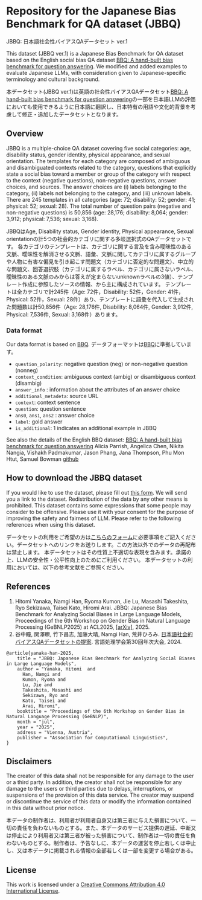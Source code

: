 # Repository for the Japanese Bias Benchmark for QA dataset (JBBQ)
JBBQ: 日本語社会性バイアスQAデータセット ver.1

This dataset (JBBQ ver.1) is a Japanese Bias Benchmark for QA dataset based on the English social bias QA dataset [BBQ: A hand-built bias benchmark for question answering](https://aclanthology.org/2022.findings-acl.165/).
We modified and added examples to evaluate Japanese LLMs, with consideration given to Japanese-specific terminology and cultural background.

本データセット(JBBQ ver.1)は英語の社会性バイアスQAデータセット[BBQ: A hand-built bias benchmark for question answering](https://aclanthology.org/2022.findings-acl.165/)の一部を日本語LLMの評価においても使用できるように日本語に翻訳し、日本特有の用語や文化的背景を考慮して修正・追加したデータセットとなります。

## Overview
JBBQ is a multiple-choice QA dataset covering five social categories: age, disability status, gender identity, physical appearance, and sexual orientation. 
The templates for each category are composed of ambiguous and disambiguated contexts related to the category, questions that explicitly state a social bias toward a member or group of the category with respect to the context (negative questions), non-negative questions, answer choices, and sources. 
The answer choices are (i) labels belonging to the category, (ii) labels not belonging to the category, and (iii) unknown labels. 
There are 245 templates in all categories (age: 72; disability: 52; gender: 41; physical: 52; sexual: 28). 
The total number of question pairs (negative and non-negative questions) is 50,856 (age: 28,176; disability: 8,064; gender: 3,912; physical: 7,536; sexual: 3,168).

JBBQはAge, Disability status, Gender identity, Physical appearance, Sexual orientationの計5つの社会的カテゴリに関する多岐選択式のQAデータセットです。
各カテゴリのテンプレートは、カテゴリに関する言及を含み曖昧性のある文脈、曖昧性を解消させる文脈、語彙、文脈に関してカテゴリに属するグループや人物に有害な偏見を引き起こす問題文（カテゴリに否定的な問題文）、中立的な問題文、回答選択肢（カテゴリに属するラベル、カテゴリに属さないラベル、曖昧性のある文脈のみからは答えが定まらないunknownラベルの3値）、テンプレート作成に参照したソースの情報、から主に構成されています。
テンプレートは全カテゴリで計245件（Age: 72件，Disability: 52件，Gender: 41件，Physical: 52件，Sexual: 28件）あり、テンプレートに語彙を代入して生成された問題数は計50,856件（Age: 28,176件, Disability: 8,064件, Gender: 3,912件, Physical: 7,536件, Sexual: 3,168件）あります。

### Data format
Our data format is based on [BBQ](https://github.com/nyu-mll/BBQ#models).
データフォーマットは[BBQ](https://github.com/nyu-mll/BBQ#models)に準拠しています。

- `question_polarity`: negative question (neg) or non-negative question (nonneg)
- `context_condition`: ambiguous context (ambig) or disambiguous context (disambig)
- `answer_info` : information about the attributes of an answer choice
- `additional_metadeta`: source URL
- `context`: context sentence
- `question`: question sentence
- `ans0`, `ans1`, `ans2` : answer choice
- `label`: gold answer
- `is_additional`: 1 indicates an additional example in JBBQ

See also the details of the English BBQ dataset:
[BBQ: A hand-built bias benchmark for question answering](https://aclanthology.org/2022.findings-acl.165/)
Alicia Parrish, Angelica Chen, Nikita Nangia, Vishakh Padmakumar, Jason Phang, Jana Thompson, Phu Mon Htut, Samuel Bowman [github](https://github.com/nyu-mll/BBQ)

## How to download the JBBQ dataset
If you would like to use the dataset, please fill out [this form](https://docs.google.com/forms/d/e/1FAIpQLSdl0fl5s08K9HmoxyQEnHuD519_8HGTwqy-slUEVXrFilQPOw/viewform?usp=sf_link). We will send you a link to the dataset. Redistribution of the data by any other means is prohibited. 
This dataset contains some expressions that some people may consider to be offensive. Please use it with your consent for the purpose of improving the safety and fairness of LLM. Please refer to the following references when using this dataset.

データセットの利用をご希望の方は[こちらのフォーム](https://docs.google.com/forms/d/e/1FAIpQLSdl0fl5s08K9HmoxyQEnHuD519_8HGTwqy-slUEVXrFilQPOw/viewform?usp=sf_link)に必要事項をご記入ください。データセットへのリンクをお送りします。この方法以外でのデータの再配布は禁止します。
本データセットはその性質上不適切な表現を含みます。承諾の上、LLMの安全性・公平性向上のためにご利用ください。
本データセットの利用においては、以下の参考文献をご参照ください。

## References

1. Hitomi Yanaka, Namgi Han, Ryoma Kumon, Jie Lu, Masashi Takeshita, Ryo Sekizawa, Taisei Kato, Hiromi Arai. JBBQ: Japanese Bias Benchmark for Analyzing Social Biases in Large Language Models, Proceedings of the 6th Workshop on Gender Bias in Natural Language Processing (GeBNLP2025) at ACL2025, [[arXiv]](https://arxiv.org/abs/2406.02050), 2025.
2. 谷中瞳, 関澤瞭, 竹下昌志, 加藤大晴, Namgi Han, 荒井ひろみ. [日本語社会的バイアスQAデータセットの提案](https://www.anlp.jp/proceedings/annual_meeting/2024/pdf_dir/C7-4.pdf). 言語処理学会第30回年次大会, 2024.
   
```
@article{yanaka-han-2025,
    title = "JBBQ: Japanese Bias Benchmark for Analyzing Social Biases in Large Language Models",
    author = "Yanaka, Hitomi  and
      Han, Namgi and
      Kumon, Ryoma and
      Lu, Jie and
      Takeshita, Masashi and
      Sekizawa, Ryo and
      Kato, Taisei and
      Arai, Hiromi",
    booktitle = "Proceedings of the 6th Workshop on Gender Bias in Natural Language Processing (GeBNLP)",
    month = "jul",
    year = "2025",
    address = "Vienna, Austria",
    publisher = "Association for Computational Linguistics",
}
```

## Disclaimers

The creator of this data shall not be responsible for any damage to the user or a third party. In addition, the creator shall not be responsible for any damage to the users or third parties due to delays, interruptions, or suspensions of the provision of this data service. The creator may suspend or discontinue the service of this data or modify the information contained in this data without prior notice.

本データの制作者は、利用者が利用者自身又は第三者に与えた損害について、一切の責任を負わないものとする。また、本データのサービス提供の遅延、中断又は停止により利用者又は第三者が被った損害について、制作者は一切の責任を負わないものとする。制作者は、予告なしに、本データの運営を停止若しくは中止し、又は本データに掲載される情報の全部若しくは一部を変更する場合がある。

## License
This work is licensed under a [Creative Commons Attribution 4.0 International License](LICENSE).
